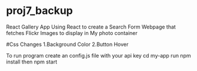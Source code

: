 # proj7_backup
 React Gallery App
Using React to create a Search Form Webpage that fetches Flickr Images to display in My photo container


#Css Changes
1.Background Color
2.Button Hover


To run program
create an config.js file with your api key
cd my-app
run npm install 
then npm start
